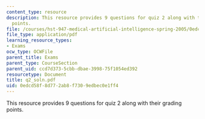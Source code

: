 ```yaml
---
content_type: resource
description: This resource provides 9 questions for quiz 2 along with their grading
  points.
file: /courses/hst-947-medical-artificial-intelligence-spring-2005/0edcd58f8d772ab8f7309edbec0e1ff4_q2_soln.pdf
file_type: application/pdf
learning_resource_types:
- Exams
ocw_type: OCWFile
parent_title: Exams
parent_type: CourseSection
parent_uid: ccd7d373-5cbb-dbae-3998-75f1054ed392
resourcetype: Document
title: q2_soln.pdf
uid: 0edcd58f-8d77-2ab8-f730-9edbec0e1ff4
---
```

This resource provides 9 questions for quiz 2 along with their grading points.

